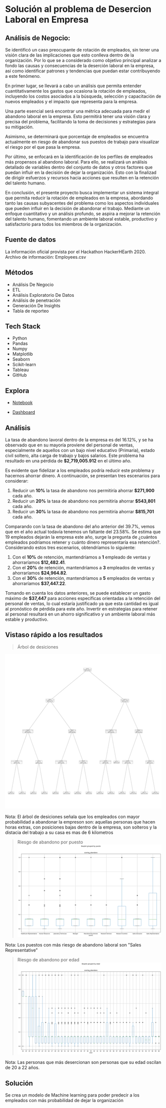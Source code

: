  # Solución al problema de Desercion Laboral en Empresa

## Análisis de Negocio:
Se identificó un caso preocupante de rotación de empleados, sin tener una visión clara de las implicaciones que esto conlleva dentro de la organización. Por lo que se a considerado como objetivo principal analizar a fondo las causas y consecuencias de la deserción laboral en la empresa, así como identificar patrones y tendencias que puedan estar contribuyendo a este fenómeno. 

En primer lugar, se llevará a cabo un análisis que permita entender cuantitativamente los gastos que ocasiona la rotación de empleados, incluyendo los costos asociados a la búsqueda, selección y capacitación de nuevos empleados y el impacto que representa para la empresa.

Una parte esencial será encontrar una métrica adecuada para medir el abandono laboral en la empresa. Esto permitirá tener una visión clara y precisa del problema, facilitando la toma de decisiones y estrategias para su mitigación.

Asimismo, se determinará que porcentaje de empleados se encuentra actualmente en riesgo de abandonar sus puestos de trabajo para visualizar el riesgo por el que pasa la empresa.

Por último, se enfocará en la identificación de los perfiles de empleados más propensos al abandono laboral. Para ello, se realizará un análisis detallado de variables dentro del conjunto de datos y otros factores que puedan influir en la decisión de dejar la organización. Esto con la finalizad de dirigiir esfuerzos y recursos hacia acciones que resulten en la retención del talento humano.

En conclusión, el presente proyecto busca implementar un sistema integral que permita reducir la rotación de empleados en la empresa, abordando tanto las causas subyacentes del problema como los aspectos individuales que pueden influir en la decisión de abandonar el trabajo. Mediante un enfoque cuantitativo y un análisis profundo, se aspira a mejorar la retención del talento humano, fomentando un ambiente laboral estable, productivo y satisfactorio para todos los miembros de la organización.

## Fuente de datos

La información oficial provista por el Hackathon HackerHEarth 2020. Archivo de información: Employees.csv

## Métodos
- Análisis De Negocio
- ETL 
- Análisis Exploratorio De Datos
- Análisis de penetración
- Generación De Insights
- Tabla de reporteo

## Tech Stack
- Python
- Pandas
- Numpy
- Matplotlib
- Seaborn
- Scikit-learn
- Tableau
- GitHub

## Explora
- [Notebook](https://colab.research.google.com/drive/1GAj6cuPgsOT-7OtdXyYUK9M_P1rYYlVg?usp=sharing)

- [Dashboard](https://public.tableau.com/views/Dashboard-Desercinlaboral/Dashboard1?:language=es-ES&publish=yes&:display_count=n&:origin=viz_share_link)

## Análisis
La tasa de abandono lavoral dentro de la empresa es del 16.12%, y se ha observado que en su mayoría proviene del personal de ventas, especialmente de aquellos con un bajo nivel educativo (Primaria), estado civil soltero, alta carga de trabajo y bajos salarios. Este problema ha resultado en una pérdida de **$2,719,005.912** en el último año.

Es evidente que fidelizar a los empleados podría reducir este problema y hacernos ahorrar dinero. A continuación, se presentan tres escenarios para considerar:

1. Reducir un **10%** la tasa de abandono nos permitiría ahorrar **$271,900** cada año.
2. Reducir un **20%** la tasa de abandono nos permitiría ahorrar **$543,801** cada año.
3. Reducir un **30%** la tasa de abandono nos permitiría ahorrar **$815,701** cada año.

Comparando con la tasa de abandono del año anterior del 39.7%, vemos que en el año actual todavía tenemos un faltante del 23.58%. Se estima que 19 empleados dejarán la empresa este año, surge la pregunta de ¿cuántos empleados podríamos retener y cuánto dinero representaría esa retención?. Considerando estos tres escenarios, obtendríamos lo siguiente:

1. Con el **10%** de retención, mantendríamos a **1** empleado de ventas y ahorraríamos **$12,482.41**.
2. Con el **20%** de retención, mantendríamos a **3** empleados de ventas y ahorraríamos **$24,964.82**.
3. Con el **30%** de retención, mantendríamos a **5** empleados de ventas y ahorraríamos **$37,447.22**.

Tomando en cuenta los datos anteriores, se puede establecer un gasto máximo de **$37,447** para acciones específicas orientadas a la retención del personal de ventas, lo cual estaría justificado ya que esta cantidad es igual al pronóstico de pérdida para este año. Invertir en estrategias para retener al personal resultará en un ahorro significativo y un ambiente laboral más estable y productivo.


## Vistaso rápido a los resultados

> Árbol de desiciones

![](https://github.com/ESmithE/Deserci-n_Laboral/blob/master/Arbol%20de%20perfil%20de%20empleado.png)

Nota: El árbol de desiciones señala que los empleados con mayor probabilidad a abandonar la empreson son: aquellas personas que hacen horas extras, con posiciones bajas dentro de la empresa, son solteros y la distacia del trabajo a su casa es mas de 6 kilometros

> Riesgo de abandono por puesto
![](https://github.com/ESmithE/Deserci-n_Laboral/blob/master/Riesgo_abandono_por_puesto.png)

Nota: Los puestos con más riesgo de abandono laboral son "Sales Representative"


> Riesgo de abandono por edad 
![](https://github.com/ESmithE/Deserci-n_Laboral/blob/master/Riesgo_abandono_por_edad.png)

Nota: Las personas que más desercionan son personas que su edad oscilan de 20 a 22 años.

## Solución
Se crea un modelo de Machine learning para poder predecir a los empleados con más probabilidad de dejar la organización





